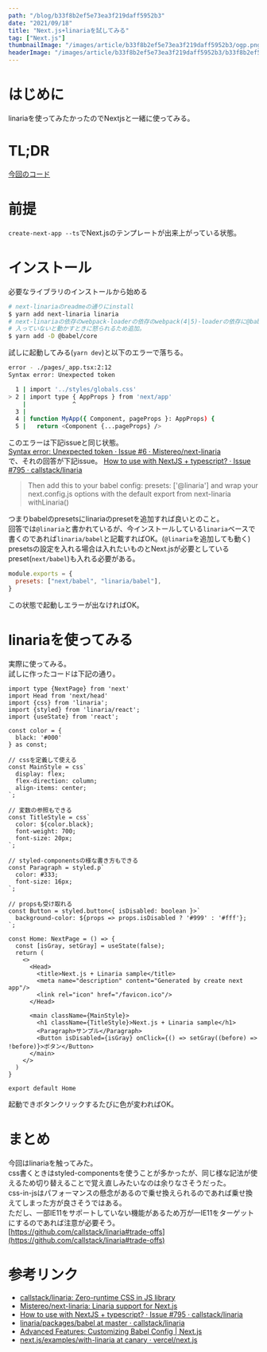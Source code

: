 ```yaml
---
path: "/blog/b33f8b2ef5e73ea3f219daff5952b3"
date: "2021/09/18"
title: "Next.js+linariaを試してみる"
tag: ["Next.js"]
thumbnailImage: "/images/article/b33f8b2ef5e73ea3f219daff5952b3/ogp.png"
headerImage: "/images/article/b33f8b2ef5e73ea3f219daff5952b3/b33f8b2ef5e73ea3f219daff5952b3-1.png"
---
```


# はじめに

linariaを使ってみたかったのでNextjsと一緒に使ってみる。

# TL;DR

[今回のコード](https://github.com/Tetsuya-Minase/program-samples/tree/master/next-linaria)

# 前提

`create-next-app --ts`でNext.jsのテンプレートが出来上がっている状態。

# インストール

必要なライブラリのインストールから始める

```bash
# next-linariaのreadmeの通りにinstall
$ yarn add next-linaria linaria
# next-linariaの依存のwebpack-loaderの依存のwebpack(4|5)-loaderの依存に@babel/coreが居て
# 入っていないと動かすときに怒られるため追加。
$ yarn add -D @babel/core
```

試しに起動してみる(`yarn dev`)と以下のエラーで落ちる。

```bash
error - ./pages/_app.tsx:2:12
Syntax error: Unexpected token

  1 | import '../styles/globals.css'
> 2 | import type { AppProps } from 'next/app'
    |             ^
  3 |
  4 | function MyApp({ Component, pageProps }: AppProps) {
  5 |   return <Component {...pageProps} />
```

このエラーは下記issueと同じ状態。  
[Syntax error: Unexpected token · Issue #6 · Mistereo/next-linaria](https://github.com/Mistereo/next-linaria/issues/6)  
で、それの回答が下記issue。
[How to use with NextJS + typescript? · Issue #795 · callstack/linaria](https://github.com/callstack/linaria/issues/795)

> Then add this to your babel config: presets: ['@linaria'] and wrap your next.config.js options with the default export
> from next-linaria withLinaria()

つまりbabelのpresetsにlinariaのpresetを追加すれば良いとのこと。  
回答では`@linaria`と書かれているが、今インストールしている`linaria`ベースで書くのであれば`linaria/babel`と記載すればOK。(`@linaria`を追加しても動く)  
presetsの設定を入れる場合は入れたいものとNext.jsが必要としているpreset(`next/babel`)も入れる必要がある。

```jsx
module.exports = {
  presets: ["next/babel", "linaria/babel"],
}
```

この状態で起動しエラーが出なければOK。

# linariaを使ってみる

実際に使ってみる。  
試しに作ったコードは下記の通り。

```tsx
import type {NextPage} from 'next'
import Head from 'next/head'
import {css} from 'linaria';
import {styled} from 'linaria/react';
import {useState} from 'react';

const color = {
  black: '#000'
} as const;

// cssを定義して使える
const MainStyle = css`
  display: flex;
  flex-direction: column;
  align-items: center;
`;

// 変数の参照もできる
const TitleStyle = css`
  color: ${color.black};
  font-weight: 700;
  font-size: 20px;
`;

// styled-componentsの様な書き方もできる
const Paragraph = styled.p`
  color: #333;
  font-size: 16px;
`;

// propsも受け取れる
const Button = styled.button<{ isDisabled: boolean }>`
  background-color: ${props => props.isDisabled ? '#999' : '#fff'};
`;

const Home: NextPage = () => {
  const [isGray, setGray] = useState(false);
  return (
    <>
      <Head>
        <title>Next.js + Linaria sample</title>
        <meta name="description" content="Generated by create next app"/>
        <link rel="icon" href="/favicon.ico"/>
      </Head>

      <main className={MainStyle}>
        <h1 className={TitleStyle}>Next.js + Linaria sample</h1>
        <Paragraph>サンプル</Paragraph>
        <Button isDisabled={isGray} onClick={() => setGray((before) => !before)}>ボタン</Button>
      </main>
    </>
  )
}

export default Home
```

起動できボタンクリックするたびに色が変わればOK。

# まとめ

今回はlinariaを触ってみた。  
css書くときはstyled-componentsを使うことが多かったが、同じ様な記法が使えるため切り替えることで覚え直しみたいなのは余りなさそうだった。  
css-in-jsはパフォーマンスの懸念があるので乗せ換えられるのであれば乗せ換えてしまった方が良さそうではある。  
ただし、一部IE11をサポートしていない機能があるため万が一IE11をターゲットにするのであれば注意が必要そう。
[https://github.com/callstack/linaria#trade-offs](https://github.com/callstack/linaria#trade-offs)

# 参考リンク

- [callstack/linaria: Zero-runtime CSS in JS library](https://github.com/callstack/linaria)
- [Mistereo/next-linaria: Linaria support for Next.js](https://github.com/Mistereo/next-linaria)
- [How to use with NextJS + typescript? · Issue #795 · callstack/linaria](https://github.com/callstack/linaria/issues/795)
- [linaria/packages/babel at master · callstack/linaria](https://github.com/callstack/linaria/tree/master/packages/babel)
- [Advanced Features: Customizing Babel Config | Next.js](https://nextjs.org/docs/advanced-features/customizing-babel-config)
- [next.js/examples/with-linaria at canary · vercel/next.js](https://github.com/vercel/next.js/tree/canary/examples/with-linaria)